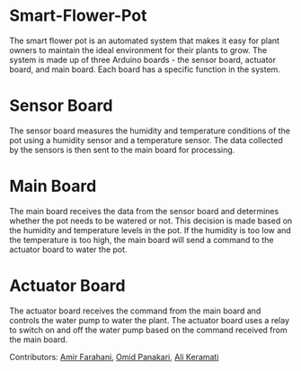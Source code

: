 # Smart-Flower-Pot

The smart flower pot is an automated system that makes it easy for plant owners to maintain the ideal environment for their plants to grow. The system is made up of three Arduino boards - the sensor board, actuator board, and main board. Each board has a specific function in the system.

# Sensor Board

The sensor board measures the humidity and temperature conditions of the pot using a humidity sensor and a temperature sensor. The data collected by the sensors is then sent to the main board for processing.

# Main Board

The main board receives the data from the sensor board and determines whether the pot needs to be watered or not. This decision is made based on the humidity and temperature levels in the pot. If the humidity is too low and the temperature is too high, the main board will send a command to the actuator board to water the pot.

# Actuator Board

The actuator board receives the command from the main board and controls the water pump to water the plant. The actuator board uses a relay to switch on and off the water pump based on the command received from the main board.

Contributors: [Amir Farahani](https://github.com/Amirfery), [Omid Panakari](https://github.com/OmidPanakari), [Ali Keramati](https://github.com/alikera)
